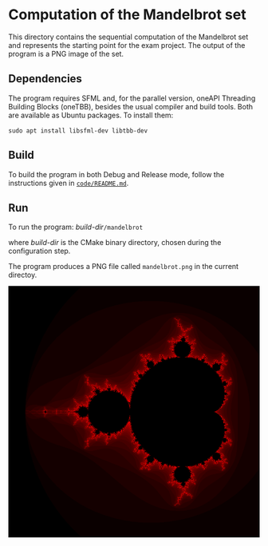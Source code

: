 # Computation of the Mandelbrot set

This directory contains the sequential computation of the Mandelbrot set and
represents the starting point for the exam project. The output of the program is
a PNG image of the set.

## Dependencies

The program requires SFML and, for the parallel version, oneAPI Threading
Building Blocks (oneTBB), besides the usual compiler and build tools. Both are
available as Ubuntu packages. To install them:

```shell
sudo apt install libsfml-dev libtbb-dev
```

## Build

To build the program in both Debug and Release mode, follow the instructions given in [`code/README.md`](../code/README.md).

## Run

To run the program: _build-dir_`/mandelbrot`

where _build-dir_ is the CMake binary directory, chosen during the configuration step.

The program produces a PNG file called `mandelbrot.png` in the current directoy.

![Mandelbrot set](mandelbrot.png)
